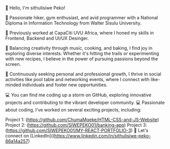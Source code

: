 👋 Hello, I'm sithulisiwe Peko!

🌄 Passionate hiker, gym enthusiast, and avid programmer with a National Diploma in Information Technology from Walter Sisulu University.

💼 Previously worked at CapaCiti UVU Africa, where I honed my skills in Frontend, Backend and UI/UX Desinger.

🎨 Balancing creativity through music, cooking, and baking, I find joy in exploring diverse interests. Whether it's hitting the trails or experimenting with new recipes, I believe in the power of pursuing passions beyond the screen.

🌱 Continuously seeking personal and professional growth, I thrive in social activities like pool table and networking events, where I connect with like-minded individuals and foster new opportunities.

💻 You can find me coding up a storm on GitHub, exploring innovative projects and contributing to the vibrant developer community.
💻 Passionate about coding, I've worked on several exciting projects, including:

Project 1: (https://github.com/ChumaMqeke/HTML-CSS-and-JS-Website)
Project 2: (https://github.com/SIWEPEKO01/banking-app)
Project 3: (https://github.com/SIWEPEKO01/MY-REACT-PORTFOLIO-3)
🔗 Let's connect on [LinkedIn]((https://www.linkedin.com/in/sithulisiwe-peko-86a14a257)




















